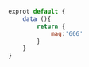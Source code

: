 <!--
 * @Author: your name
 * @Date: 2020-11-15 18:11:21
 * @LastEditTime: 2020-11-15 18:12:25
 * @LastEditors: Please set LastEditors
 * @Description: In User Settings Edit
 * @FilePath: /vuepressBlog/docs/aaa.md
-->
```js
exprot default {
    data (){
        return {
            mag:'666'
        }
    }
}

```